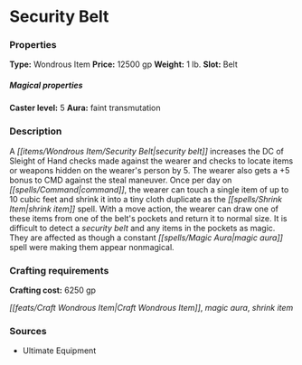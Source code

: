 ﻿---
Title: "Security Belt"
Type: "Wondrous Item"
Price: "12500 gp"
Weight: "1 lb."
Slot: "Belt"
Caster level: "5"
Aura: "faint transmutation"
Description: |
  "A _security belt_ increases the DC of Sleight of Hand checks made against the wearer and checks to locate items or weapons hidden on the wearer's person by 5. The wearer also gets a +5 bonus to CMD against the steal maneuver. Once per day on command, the wearer can touch a single item of up to 10 cubic feet and shrink it into a tiny cloth duplicate as the _shrink item_ spell. With a move action, the wearer can draw one of these items from one of the belt's pockets and return it to normal size. It is difficult to detect a _security belt_ and any items in the pockets as magic. They are affected as though a constant _magic aura_ spell were making them appear nonmagical."
Crafting cost: "6250 gp"
Sources: "['Ultimate Equipment']"
---

# Security Belt

### Properties

**Type:** Wondrous Item **Price:** 12500 gp **Weight:** 1 lb. **Slot:** Belt

##### Magical properties

**Caster level:** 5 **Aura:** faint transmutation

### Description

A _[[items/Wondrous Item/Security Belt|security belt]]_ increases the DC of Sleight of Hand checks made against the wearer and checks to locate items or weapons hidden on the wearer's person by 5. The wearer also gets a +5 bonus to CMD against the steal maneuver. Once per day on _[[spells/Command|command]]_, the wearer can touch a single item of up to 10 cubic feet and shrink it into a tiny cloth duplicate as the _[[spells/Shrink Item|shrink item]]_ spell. With a move action, the wearer can draw one of these items from one of the belt's pockets and return it to normal size. It is difficult to detect a _security belt_ and any items in the pockets as magic. They are affected as though a constant _[[spells/Magic Aura|magic aura]]_ spell were making them appear nonmagical.

### Crafting requirements

**Crafting cost:** 6250 gp

_[[feats/Craft Wondrous Item|Craft Wondrous Item]]_, _magic aura_, _shrink item_

### Sources

* Ultimate Equipment